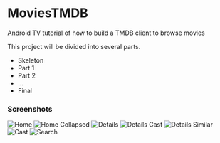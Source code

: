 # MoviesTMDB

Android TV tutorial of how to build a TMDB client to browse movies

This project will be divided into several parts.
* Skeleton
* Part 1
* Part 2
* ...
* Final

### Screenshots

![Home](https://github.com/fnk0/MoviesTMDB/blob/master/screenshots/home.png?raw=true "Home")
![Home Collapsed](https://github.com/fnk0/MoviesTMDB/blob/master/screenshots/home_collapsed.png?raw=true "Home")
![Details](https://github.com/fnk0/MoviesTMDB/blob/master/screenshots/details.png?raw=true "Home")
![Details Cast](https://github.com/fnk0/MoviesTMDB/blob/master/screenshots/details_cast.png?raw=true "Home")
![Details Similar](https://github.com/fnk0/MoviesTMDB/blob/master/screenshots/details_similar.png?raw=true "Home")
![Cast](https://github.com/fnk0/MoviesTMDB/blob/master/screenshots/cast_page.png?raw=true "Home")
![Search](https://github.com/fnk0/MoviesTMDB/blob/master/screenshots/search.png?raw=true "Home")